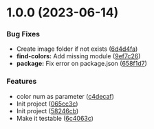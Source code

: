 # 1.0.0 (2023-06-14)


### Bug Fixes

* Create image folder if not exists ([6d4d4fa](https://github.com/technologiestiftung/eyes-of-ai-color-thief/commit/6d4d4fa4b95939ea37d3a73319f616c37193cb02))
* **find-colors:** Add missing module ([9ef7c26](https://github.com/technologiestiftung/eyes-of-ai-color-thief/commit/9ef7c264361b9704d6a8baf1cf55e71b1bd86c06))
* **package:** Fix error on package.json ([658f1d7](https://github.com/technologiestiftung/eyes-of-ai-color-thief/commit/658f1d79950cbf1b9f337ba9a5ee0f00fe2d46a4))


### Features

* color num as parameter ([c4decaf](https://github.com/technologiestiftung/eyes-of-ai-color-thief/commit/c4decafefbfb2ada72d7813ef10178c9b08662a2))
* Init project ([065cc3c](https://github.com/technologiestiftung/eyes-of-ai-color-thief/commit/065cc3c3aedea541dc0b7f47d8a38438813f018b))
* Init project ([58246cb](https://github.com/technologiestiftung/eyes-of-ai-color-thief/commit/58246cb9341b0719664ae703b1d55778c97b9f50))
* Make it testable ([6c4063c](https://github.com/technologiestiftung/eyes-of-ai-color-thief/commit/6c4063cd916fef3bb350388b97454a6096eaeb13))
